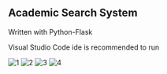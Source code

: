 ## Academic Search System

Written with Python-Flask

Visual Studio Code ide is recommended to run

![1](https://user-images.githubusercontent.com/61064869/169642981-9a5a3e30-2121-4e1c-b8d7-d0f9348264cf.png)
![2](https://user-images.githubusercontent.com/61064869/169642985-655da261-d175-49dd-b07f-dd605874c957.png)
![3](https://user-images.githubusercontent.com/61064869/169642988-819eebb8-6d35-4189-85e1-b6e3ef7f55e5.png)
![4](https://user-images.githubusercontent.com/61064869/169642992-6fbe9940-bf2f-4962-b681-2555697d2829.png)
